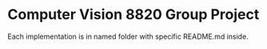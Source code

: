 # Computer Vision 8820 Group Project

Each implementation is in named folder with specific README.md inside.
